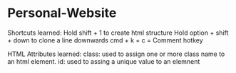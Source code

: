 # Personal-Website
Shortcuts learned: 
Hold shift + 1 to create html structure
Hold option + shift + down to clone a line downwards 
cmd + k + c = Comment hotkey

HTML Attributes learned: 
class: used to assign one or more class name to an html element.
id: used to assing a unique value to an elemnent 



